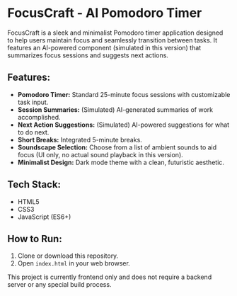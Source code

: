 # FocusCraft - AI Pomodoro Timer

FocusCraft is a sleek and minimalist Pomodoro timer application designed to help users maintain focus and seamlessly transition between tasks. It features an AI-powered component (simulated in this version) that summarizes focus sessions and suggests next actions.

## Features:

*   **Pomodoro Timer:** Standard 25-minute focus sessions with customizable task input.
*   **Session Summaries:** (Simulated) AI-generated summaries of work accomplished.
*   **Next Action Suggestions:** (Simulated) AI-powered suggestions for what to do next.
*   **Short Breaks:** Integrated 5-minute breaks.
*   **Soundscape Selection:** Choose from a list of ambient sounds to aid focus (UI only, no actual sound playback in this version).
*   **Minimalist Design:** Dark mode theme with a clean, futuristic aesthetic.

## Tech Stack:

*   HTML5
*   CSS3
*   JavaScript (ES6+)

## How to Run:

1.  Clone or download this repository.
2.  Open `index.html` in your web browser.

This project is currently frontend only and does not require a backend server or any special build process.
